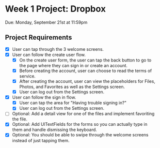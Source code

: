 # Week 1 Project: Dropbox

Due: Monday, September 21st at 11:59pm

## Project Requirements

- [x] User can tap through the 3 welcome screens.
- [x] User can follow the create user flow.
  - [x] On the create user form, the user can tap the back button to go to the page where they can sign in or create an account.
  - [x] Before creating the account, user can choose to read the terms of service.
  - [x] After creating the account, user can view the placeholders for Files, Photos, and Favorites as well as the Settings screen.
  - [x] User can log out from the Settings screen.
- [x] User can follow the sign in flow.
  - [x] User can tap the area for "Having trouble signing in?"
  - [x] User can log out from the Settings screen.
- [ ] Optional: Add a detail view for one of the files and implement favoriting the file.
- [x] Optional: Add UITextFields for the forms so you can actually type in them and handle dismissing the keyboard.
- [x] Optional: You should be able to swipe through the welcome screens instead of just tapping them. 